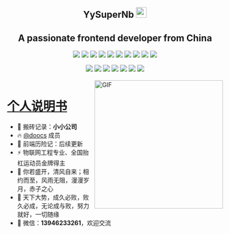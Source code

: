 

<p align="center">
<h2 height="200px" align="center">YySuperNb <img src="https://cdn.jsdelivr.net/gh/MaleWeb/picture/images/techblog/hi.gif" width="25"></h2>
<h2 align="center">A passionate frontend developer from China</h3>
</p>



<p align="center">
<div align="center">
  <img src="https://img.shields.io/badge/-JavaScript-f6da1c?style=flat&logo=javascript&logoColor=white">
  <img src="https://img.shields.io/badge/-TypeScript-2b6dbf?style=flat&logo=typescript&logoColor=white">
  <img src="https://img.shields.io/badge/-Vue-46b882?style=flat&logo=vue.js&logoColor=white">
  <img src="https://img.shields.io/badge/-React-00b4ce?style=flat&logo=react&logoColor=white">
  <img src="https://img.shields.io/badge/-Next-black?style=flat&logo=next.js&logoColor=white">
  <img src="https://img.shields.io/badge/-Node.js-3C873A?style=flat&logo=Node.js&logoColor=white">
  <img src="https://img.shields.io/badge/-Koa-33333D?style=flat&logo=koa&logoColor=white">
  <img src="https://img.shields.io/badge/-Go-00ADD8?style=flat&logo=go&logoColor=white">
  <img src="https://img.shields.io/badge/wechat_miniprogram-09b955?style=flat&logo=wechat&logoColor=white">
  <img src="https://img.shields.io/badge/-less-bf608e?style=flat&logo=less&logoColor=white">
</div>
<p></p>
<div align="center">
  <img src="https://img.shields.io/badge/-Git-ee462c?style=flat&logo=git&logoColor=white">
  <img src="https://img.shields.io/badge/-Nginx-408e43?style=flat&logo=nginx&logoColor=white">
  <img src="https://img.shields.io/badge/-Docker-218bea?style=flat&logo=docker&logoColor=white">
  <img src="https://img.shields.io/badge/-Github-black?style=flat&logo=github">
   <img src="https://img.shields.io/badge/-Webpack-%232C3A42?style=flat-square&logo=webpack">
   <img src="https://img.shields.io/badge/-ESLint-%234B32C3?style=flat-square&logo=eslint">
   <img src="https://img.shields.io/badge/-Express-%33A2?style=flat-square&logo=Express">
</div>

<br />

<img align="right" alt="GIF" src="https://github.com/devSouvik/devSouvik/blob/master/gif4.gif?raw=true" width="300"/>

# <a href="https://jzq422bol5.feishu.cn/docx/doxcnyogD4POabvLHoa1yoEH9W0">个人说明书</a>

- 🧱 搬砖记录：**小小公司**
- 🔥 <a href="https://github.com/doocs">@doocs</a> 成员
- 🚀 前端历险记：后续更新
- ⚡️ 物联网工程专业、全国抬杠运动员金牌得主
- 🎉 你若盛开，清风自来；相约而至，风雨无阻，漫漫岁月，赤子之心
- 🎉 天下大势，成久必败，败久必成，无论成与败，努力就好，一切随缘
- 💬 微信：**13946233261**，欢迎交流



